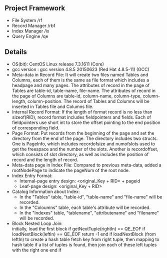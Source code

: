 ## Project Framework
- File System       /rf
- Record Manager    /rbf
- Index Manager     /ix
- Query Engine      /qe

## Details
- OS(bit): CentOS Linux release 7.3.1611 (Core)
- gcc version : gcc version 4.8.5 20150623 (Red Hat 4.8.5-11) (GCC)
- Meta-data in Record File: It will create two files named Tables and Columns, each of them is the same as file format which includes a headpage and many pages. The attributes of record in the page of Tables are table-id, table-name, file-name. The attributes of record in the page of Columns are table-id, column-name, column-type, column-length, column-position. The record of Tables and Columns will be inserted in Tables file and Columns file.
- Internal Record Format: If the length of format record is no less than sizeof(RID), record format includes fieldpointers and fields. Each of fieldpointers use short int to store the offset pointing to the end position of corresponding field.
- Page Format: Put records from the beginning of the page and set the directory from the end of the page. The directory includes two structs. One is PageInfo, which includes recordofsize and numofslots used to get the freespace and the number of the slots. Another is recordoffset, which consists of slot directory, as well as includes the position of record and the length of record.
- Meta-data page in Index File: Compared to previous meta-data, added a rootNodePage to indicate the pageNum of the root node.
- Index Entry Format: 
    - Internal-page entry design: <original_Key + RID> + pageid
    - Leaf-page design: <original_Key + RID>
- Catalog Information about Index: 
    - In the "Tables" table, "table-id", "table-name" and "file-name" will be recorded.
    - In the "Coloumns" table, each table's attribute will be recorded.
    - In the "Indexes" table, "tablename", "attributename" and "filename" will be recorded.
- Block Nested Loop Join:  
initially, load the first block 
    if getNextTuple(rightIn) == QE_EOF
        if loadNextBlock(leftIn) == QE_EOF
            return -1
    end if
    loadNextBlock (from leftIn) to create a hash table
    fetch key from right tuple, then mapping to hash table
    if a list of tuples is found, then join each of these left tuples with the right one
end if
